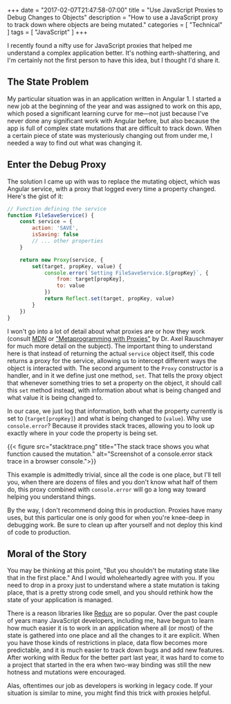 +++
date = "2017-02-07T21:47:58-07:00"
title = "Use JavaScript Proxies to Debug Changes to Objects"
description = "How to use a JavaScript proxy to track down where objects are being mutated."
categories = [ "Technical" ]
tags = [ "JavaScript" ]
+++

I recently found a nifty use for JavaScript proxies that helped me understand a
complex application better. It's nothing earth-shattering, and I'm certainly not
the first person to have this idea, but I thought I'd share it.

<!--more-->

## The State Problem

My particular situation was in an application written in Angular 1. I started a
new job at the beginning of the year and was assigned to work on this app, which
posed a significant learning curve for me—not just because I've never done any
significant work with Angular before, but also because the app is full of
complex state mutations that are difficult to track down. When a certain piece
of state was mysteriously changing out from under me, I needed a way to find out
what was changing it.

## Enter the Debug Proxy

The solution I came up with was to replace the mutating object, which was
Angular service, with a proxy that logged every time a property changed. Here's
the gist of it:

```js
// Function defining the service
function FileSaveService() {
    const service = {
        action: 'SAVE',
        isSaving: false
        // ... other properties
    }

    return new Proxy(service, {
        set(target, propKey, value) {
            console.error(`Setting FileSaveService.${propKey}`, {
                from: target[propKey],
                to: value
            })
            return Reflect.set(target, propKey, value)
        }
    })
}
```

I won't go into a lot of detail about what proxies are or how they work (consult
[MDN](https://developer.mozilla.org/en-US/docs/Web/JavaScript/Reference/Global_Objects/Proxy)
or ["Metaprogramming with Proxies"](http://exploringjs.com/es6/ch_proxies.html)
by Dr. Axel Rauschmayer for much more detail on the subject). The important
thing to understand here is that instead of returning the actual `service`
object itself, this code returns a proxy for the service, allowing us to
intercept different ways the object is interacted with. The second argument to
the `Proxy` constructor is a handler, and in it we define just one method,
`set`. That tells the proxy object that whenever something tries to set a
property on the object, it should call this `set` method instead, with
information about what is being changed and what value it is being changed to.

In our case, we just log that information, both what the property currently is
set to (`target[propKey]`) and what is being changed to (`value`). Why use
`console.error`? Because it provides stack traces, allowing you to look up
exactly where in your code the property is being set.

{{< figure src="stacktrace.png" title="The stack trace shows you what function caused the mutation." alt="Screenshot of a console.error stack trace in a browser console.">}}

This example is admittedly trivial, since all the code is one place, but I'll
tell you, when there are dozens of files and you don't know what half of them
do, this proxy combined with `console.error` will go a long way toward helping
you understand things.

By the way, I don't recommend doing this in production. Proxies have many uses,
but this particular one is only good for when you're knee-deep in debugging
work. Be sure to clean up after yourself and not deploy this kind of code to
production.

## Moral of the Story

You may be thinking at this point, "But you shouldn't be mutating state like
that in the first place." And I would wholeheartedly agree with you. If you need
to drop in a proxy just to understand where a state mutation is taking place,
that is a pretty strong code smell, and you should rethink how the state of your
application is managed.

There is a reason libraries like [Redux](http://redux.js.org/) are so popular.
Over the past couple of years many JavaScript developers, including me, have
begun to learn how much easier it is to work in an application where all (or
most) of the state is gathered into one place and all the changes to it are
explicit. When you have those kinds of restrictions in place, data flow becomes
more predictable, and it is much easier to track down bugs and add new features.
After working with Redux for the better part last year, it was hard to come to a
project that started in the era when two-way binding was still the new hotness
and mutations were encouraged.

Alas, oftentimes our job as developers is working in legacy code. If your
situation is similar to mine, you might find this trick with proxies helpful.
